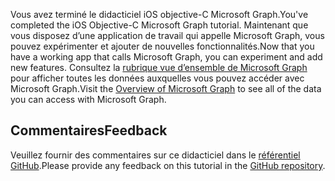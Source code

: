 <!-- markdownlint-disable MD002 MD041 -->

<span data-ttu-id="3d3e2-101">Vous avez terminé le didacticiel iOS objective-C Microsoft Graph.</span><span class="sxs-lookup"><span data-stu-id="3d3e2-101">You've completed the iOS Objective-C Microsoft Graph tutorial.</span></span> <span data-ttu-id="3d3e2-102">Maintenant que vous disposez d’une application de travail qui appelle Microsoft Graph, vous pouvez expérimenter et ajouter de nouvelles fonctionnalités.</span><span class="sxs-lookup"><span data-stu-id="3d3e2-102">Now that you have a working app that calls Microsoft Graph, you can experiment and add new features.</span></span> <span data-ttu-id="3d3e2-103">Consultez la [rubrique vue d’ensemble de Microsoft Graph](/graph/overview) pour afficher toutes les données auxquelles vous pouvez accéder avec Microsoft Graph.</span><span class="sxs-lookup"><span data-stu-id="3d3e2-103">Visit the [Overview of Microsoft Graph](/graph/overview) to see all of the data you can access with Microsoft Graph.</span></span>

## <a name="feedback"></a><span data-ttu-id="3d3e2-104">Commentaires</span><span class="sxs-lookup"><span data-stu-id="3d3e2-104">Feedback</span></span>

<span data-ttu-id="3d3e2-105">Veuillez fournir des commentaires sur ce didacticiel dans le [référentiel GitHub](https://github.com/microsoftgraph/msgraph-training-ios-objectivec).</span><span class="sxs-lookup"><span data-stu-id="3d3e2-105">Please provide any feedback on this tutorial in the [GitHub repository](https://github.com/microsoftgraph/msgraph-training-ios-objectivec).</span></span>
